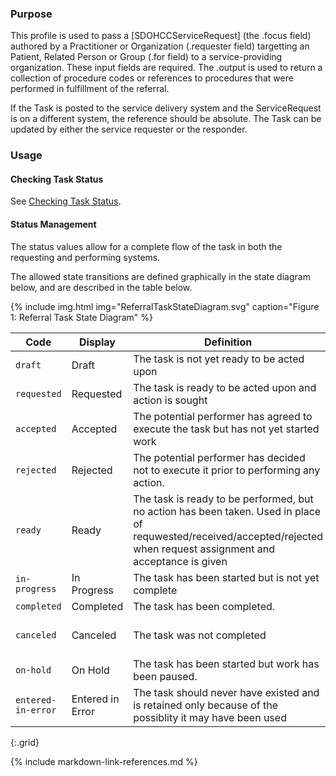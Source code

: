 
### Purpose
This profile is used to pass a [SDOHCCServiceRequest] (the .focus field) authored by a Practitioner or Organization (.requester field) targetting an Patient, Related Person or Group (.for field) to a service-providing organization. These input fields are required.  The .output is used to return a collection of procedure codes or references to procedures that were performed in fulfillment of the referral.

If the Task is posted to the service delivery system and the ServiceRequest is on a different system, the reference should be absolute.
The Task can be updated by either the service requester or the responder.

### Usage

#### Checking Task Status
See [Checking Task Status](checking_task_status.html).


#### Status Management
The status values allow for a complete flow of the task in both the requesting and performing systems.

The allowed state transitions are defined graphically in the state diagram below, and are described in the table below.

{% include img.html img="ReferralTaskStateDiagram.svg" caption="Figure 1: Referral Task State Diagram" %}

| Code | Display | Definition | Set By |
| ---- | ------- | ---------- | ------ |
| `draft` | Draft | The task is not yet ready to be acted upon | Requester |
| `requested` | Requested | The task is ready to be acted upon and action is sought | Requester |
| `accepted` | Accepted | The potential performer has agreed to execute the task but has not yet started work | Responder |
| `rejected` | Rejected | The potential performer has decided not to execute it prior to performing any action. | Responder |
| `ready` | Ready | The task is ready to be performed, but no action has been taken. Used in place of requwested/received/accepted/rejected when request assignment and acceptance is given| Responder |
| `in-progress` | In Progress | The task has been started but is not yet complete | Responder |
| `completed` | Completed | The task has been completed. |  Responder|
| `canceled`  |Canceled  | The task was not completed | Requester or Responder |
| `on-hold`  |On Hold | The task has been started but work has been paused. | Responder  |
| `entered-in-error` | Entered in Error | The task should never have existed and is retained only because of the possiblity it may have been used | Requester |
{:.grid}


{% include markdown-link-references.md %}